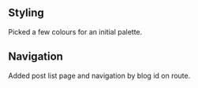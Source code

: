 ## Styling 

Picked a few colours for an initial palette. 

## Navigation 

Added post list page and navigation by blog id on route.
